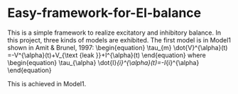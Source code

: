 # Easy-framework-for-EI-balance
This is a simple framework to realize excitatory and inhibitory balance. In this project, three kinds of models are exhibited.
The first model is in Model1 shown in Amit & Brunel, 1997:
\begin{equation} 
\tau_{m} \dot{V}^{\alpha}(t) =-V^{\alpha}(t)+V_{\text {leak }}+I^{\alpha}(t) 
\end{equation}
where 
\begin{equation} 
\tau_{\alpha} \dot{I}_{i}^{\alpha}(t)=-I_{i}^{\alpha}
\end{equation}

This is achieved in Model1.
